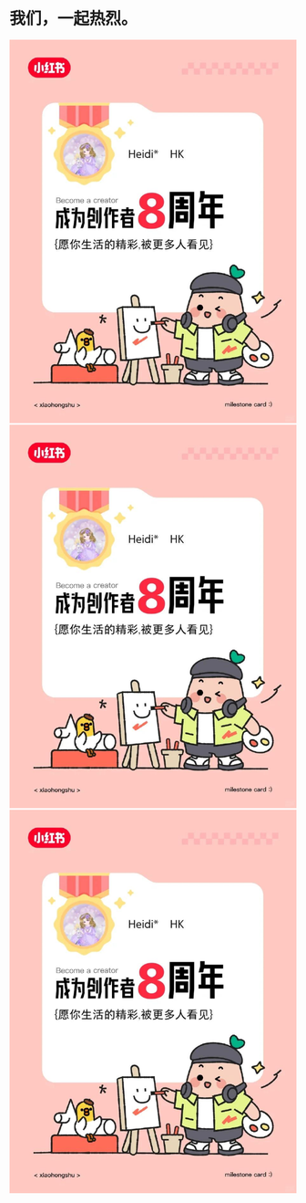 # 我们，一起热烈。

![](img/6f63f0c0-aa33-4b0b-884b-55a17b30169c.jpg)
![](img/8428e4c6-24d7-492f-8e1e-e314d4b79a8e.jpg)
![](img/d09348e0-5318-4b1b-b5e9-dcff7a3335ad.jpg)

